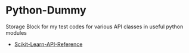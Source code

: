 # Python-Dummy
Storage Block for my test codes for various API classes in useful python modules

*  [Scikit-Learn-API-Reference](https://scikit-learn.org/stable/modules/classes.html#api-ref)
